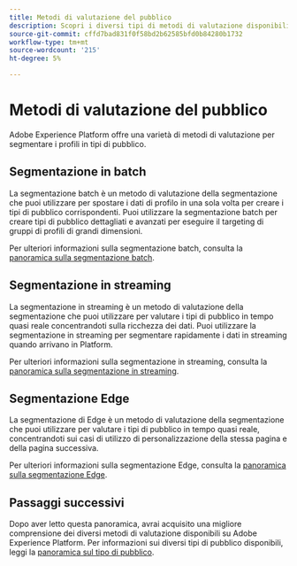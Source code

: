 ```yaml
---
title: Metodi di valutazione del pubblico
description: Scopri i diversi tipi di metodi di valutazione disponibili su Adobe Experience Platform.
source-git-commit: cffd7bad831f0f58bd2b62585bfd0b84280b1732
workflow-type: tm+mt
source-wordcount: '215'
ht-degree: 5%

---
```



# Metodi di valutazione del pubblico

Adobe Experience Platform offre una varietà di metodi di valutazione per segmentare i profili in tipi di pubblico.

## Segmentazione in batch

La segmentazione batch è un metodo di valutazione della segmentazione che puoi utilizzare per spostare i dati di profilo in una sola volta per creare i tipi di pubblico corrispondenti. Puoi utilizzare la segmentazione batch per creare tipi di pubblico dettagliati e avanzati per eseguire il targeting di gruppi di profili di grandi dimensioni.

Per ulteriori informazioni sulla segmentazione batch, consulta la [panoramica sulla segmentazione batch](./batch-segmentation.md).

## Segmentazione in streaming

La segmentazione in streaming è un metodo di valutazione della segmentazione che puoi utilizzare per valutare i tipi di pubblico in tempo quasi reale concentrandoti sulla ricchezza dei dati. Puoi utilizzare la segmentazione in streaming per segmentare rapidamente i dati in streaming quando arrivano in Platform.

Per ulteriori informazioni sulla segmentazione in streaming, consulta la [panoramica sulla segmentazione in streaming](./streaming-segmentation.md).

## Segmentazione Edge

La segmentazione di Edge è un metodo di valutazione della segmentazione che puoi utilizzare per valutare i tipi di pubblico in tempo quasi reale, concentrandoti sui casi di utilizzo di personalizzazione della stessa pagina e della pagina successiva.

Per ulteriori informazioni sulla segmentazione Edge, consulta la [panoramica sulla segmentazione Edge](./edge-segmentation.md).

## Passaggi successivi

Dopo aver letto questa panoramica, avrai acquisito una migliore comprensione dei diversi metodi di valutazione disponibili su Adobe Experience Platform. Per informazioni sui diversi tipi di pubblico disponibili, leggi la [panoramica sul tipo di pubblico](../types/overview.md).
